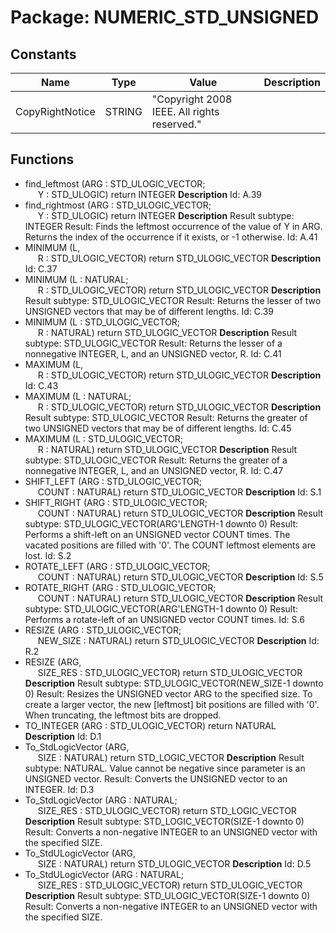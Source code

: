 # Package: NUMERIC_STD_UNSIGNED

## Constants

| Name            | Type   | Value                                             | Description |
| --------------- | ------ | ------------------------------------------------- | ----------- |
| CopyRightNotice | STRING |       "Copyright 2008 IEEE. All rights reserved." |             |
## Functions
- find_leftmost <font id="function_arguments">(ARG : STD_ULOGIC_VECTOR;<br><span style="padding-left:20px"> Y : STD_ULOGIC) </font> <font id="function_return">return INTEGER </font>
**Description**
Id: A.39
- find_rightmost <font id="function_arguments">(ARG : STD_ULOGIC_VECTOR;<br><span style="padding-left:20px"> Y : STD_ULOGIC) </font> <font id="function_return">return INTEGER </font>
**Description**
Result subtype: INTEGERResult: Finds the leftmost occurrence of the value of Y in ARG.        Returns the index of the occurrence if it exists, or -1 otherwise.Id: A.41
- MINIMUM <font id="function_arguments">(L,<br><span style="padding-left:20px"> R : STD_ULOGIC_VECTOR) </font> <font id="function_return">return STD_ULOGIC_VECTOR </font>
**Description**
Id: C.37
- MINIMUM <font id="function_arguments">(L : NATURAL;<br><span style="padding-left:20px"> R : STD_ULOGIC_VECTOR) </font> <font id="function_return">return STD_ULOGIC_VECTOR </font>
**Description**
Result subtype: STD_ULOGIC_VECTORResult: Returns the lesser of two UNSIGNED vectors that may be        of different lengths.Id: C.39
- MINIMUM <font id="function_arguments">(L : STD_ULOGIC_VECTOR;<br><span style="padding-left:20px"> R : NATURAL) </font> <font id="function_return">return STD_ULOGIC_VECTOR </font>
**Description**
Result subtype: STD_ULOGIC_VECTORResult: Returns the lesser of a nonnegative INTEGER, L, and        an UNSIGNED vector, R.Id: C.41
- MAXIMUM <font id="function_arguments">(L,<br><span style="padding-left:20px"> R : STD_ULOGIC_VECTOR) </font> <font id="function_return">return STD_ULOGIC_VECTOR </font>
**Description**
Id: C.43
- MAXIMUM <font id="function_arguments">(L : NATURAL;<br><span style="padding-left:20px"> R : STD_ULOGIC_VECTOR) </font> <font id="function_return">return STD_ULOGIC_VECTOR </font>
**Description**
Result subtype: STD_ULOGIC_VECTORResult: Returns the greater of two UNSIGNED vectors that may be        of different lengths.Id: C.45
- MAXIMUM <font id="function_arguments">(L : STD_ULOGIC_VECTOR;<br><span style="padding-left:20px"> R : NATURAL) </font> <font id="function_return">return STD_ULOGIC_VECTOR </font>
**Description**
Result subtype: STD_ULOGIC_VECTORResult: Returns the greater of a nonnegative INTEGER, L, and        an UNSIGNED vector, R.Id: C.47
- SHIFT_LEFT <font id="function_arguments">(ARG : STD_ULOGIC_VECTOR;<br><span style="padding-left:20px"> COUNT : NATURAL) </font> <font id="function_return">return STD_ULOGIC_VECTOR </font>
**Description**
Id: S.1
- SHIFT_RIGHT <font id="function_arguments">(ARG : STD_ULOGIC_VECTOR;<br><span style="padding-left:20px"> COUNT : NATURAL) </font> <font id="function_return">return STD_ULOGIC_VECTOR </font>
**Description**
Result subtype: STD_ULOGIC_VECTOR(ARG'LENGTH-1 downto 0)Result: Performs a shift-left on an UNSIGNED vector COUNT times.        The vacated positions are filled with '0'.        The COUNT leftmost elements are lost.Id: S.2
- ROTATE_LEFT <font id="function_arguments">(ARG : STD_ULOGIC_VECTOR;<br><span style="padding-left:20px"> COUNT : NATURAL) </font> <font id="function_return">return STD_ULOGIC_VECTOR </font>
**Description**
Id: S.5
- ROTATE_RIGHT <font id="function_arguments">(ARG : STD_ULOGIC_VECTOR;<br><span style="padding-left:20px"> COUNT : NATURAL) </font> <font id="function_return">return STD_ULOGIC_VECTOR </font>
**Description**
Result subtype: STD_ULOGIC_VECTOR(ARG'LENGTH-1 downto 0)Result: Performs a rotate-left of an UNSIGNED vector COUNT times.Id: S.6
- RESIZE <font id="function_arguments">(ARG : STD_ULOGIC_VECTOR;<br><span style="padding-left:20px"> NEW_SIZE : NATURAL) </font> <font id="function_return">return STD_ULOGIC_VECTOR </font>
**Description**
Id: R.2
- RESIZE <font id="function_arguments">(ARG,<br><span style="padding-left:20px"> SIZE_RES : STD_ULOGIC_VECTOR) </font> <font id="function_return">return STD_ULOGIC_VECTOR </font>
**Description**
Result subtype: STD_ULOGIC_VECTOR(NEW_SIZE-1 downto 0)Result: Resizes the UNSIGNED vector ARG to the specified size.        To create a larger vector, the new [leftmost] bit positions        are filled with '0'. When truncating, the leftmost bits        are dropped.
- TO_INTEGER <font id="function_arguments">(ARG : STD_ULOGIC_VECTOR) </font> <font id="function_return">return NATURAL </font>
**Description**
Id: D.1
- To_StdLogicVector <font id="function_arguments">(ARG,<br><span style="padding-left:20px"> SIZE : NATURAL) </font> <font id="function_return">return STD_LOGIC_VECTOR </font>
**Description**
Result subtype: NATURAL. Value cannot be negative since parameter is an            UNSIGNED vector.Result: Converts the UNSIGNED vector to an INTEGER.Id: D.3
- To_StdLogicVector <font id="function_arguments">(ARG : NATURAL;<br><span style="padding-left:20px"> SIZE_RES : STD_ULOGIC_VECTOR) </font> <font id="function_return">return STD_LOGIC_VECTOR </font>
**Description**
Result subtype: STD_LOGIC_VECTOR(SIZE-1 downto 0)Result: Converts a non-negative INTEGER to an UNSIGNED vector with        the specified SIZE.
- To_StdULogicVector <font id="function_arguments">(ARG,<br><span style="padding-left:20px"> SIZE : NATURAL) </font> <font id="function_return">return STD_ULOGIC_VECTOR </font>
**Description**
Id: D.5
- To_StdULogicVector <font id="function_arguments">(ARG : NATURAL;<br><span style="padding-left:20px"> SIZE_RES : STD_ULOGIC_VECTOR) </font> <font id="function_return">return STD_ULOGIC_VECTOR </font>
**Description**
Result subtype: STD_ULOGIC_VECTOR(SIZE-1 downto 0)Result: Converts a non-negative INTEGER to an UNSIGNED vector with        the specified SIZE.
